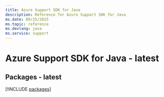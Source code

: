 ```yaml
---
title: Azure Support SDK for Java
description: Reference for Azure Support SDK for Java
ms.date: 09/25/2025
ms.topic: reference
ms.devlang: java
ms.service: support
---
```

# Azure Support SDK for Java - latest
## Packages - latest
[!INCLUDE [packages](support-index.md)]